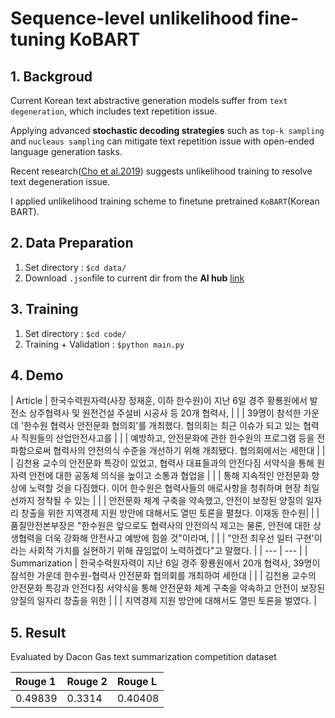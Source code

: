 # Sequence-level unlikelihood fine-tuning KoBART

## 1. Backgroud
Current Korean text abstractive generation models suffer from ```text degeneration```, which includes text repetition issue.

Applying advanced <b>stochastic decoding strategies</b> such as ```top-k sampling``` and ```nucleaus sampling``` can mitigate text repetition issue with open-ended language generation tasks. 

Recent research([Cho et al.2019](https://github.com/facebookresearch/unlikelihood_training)) suggests unlikelihood training to resolve text degeneration issue.

I applied unlikelihood training scheme to finetune pretrained ```KoBART```(Korean BART).

## 2. Data Preparation

1. Set directory : ```$cd data/```
2. Download ```.json```file to current dir from the <b>AI hub</b> [link](https://aihub.or.kr/aidata/8054)

## 3. Training

1. Set directory : ```$cd code/```
2. Training + Validation : ```$python main.py```

## 4. Demo

| Article |  한국수력원자력(사장 정재훈, 이하 한수원)이 지난 6일 경주 황룡원에서 발전소 상주협력사 및 원전건설 주설비 시공사 등 20개 협력사,    |
|         |  39명이 참석한 가운데 '한수원 협력사 안전문화 협의회'를 개최했다. 협의회는 최근 이슈가 되고 있는 협력사 직원들의 산업안전사고를     |
|         |  예방하고, 안전문화에 관한 한수원의 프로그램 등을 전파함으로써 협력사의 안전의식 수준을 개선하기 위해 개최됐다. 협의회에서는 세한대    |
|         |  김천용 교수의 안전문화 특강이 있었고, 협력사 대표들과의 안전다짐 서약식을 통해 원자력 안전에 대한 공동체 의식을 높이고 소통과 협업을  |
|         |  통해 지속적인 안전문화 향상에 노력할 것을 다짐했다. 이어 한수원은 협력사들의 애로사항을 청취하며 현장 최일선까지 정착될 수 있는     |
|         |  안전문화 체계 구축을 약속했고, 안전이 보장된 양질의 일자리 창출을 위한 지역경제 지원 방안에 대해서도 열띤 토론을 펼쳤다. 이재동 한수원|
|         |  품질안전본부장은 "한수원은 앞으로도 협력사의 안전의식 제고는 물론, 안전에 대한 상생협력을 더욱 강화해 안전사고 예방에 힘쓸 것"이라며, |
|         |  "안전 최우선 일터 구현'이라는 사회적 가치를 실현하기 위해 끊임없이 노력하겠다"고 말했다.                                  |
| ---     | ---                                                                                                   |
| Summarization | 한국수력원자력이 지난 6일 경주 황룡원에서 20개 협력사, 39명이 참석한 가운데 한수원-협력사 안전문화 협의회를 개최하여 세한대  |
|               | 김천용 교수의 안전문화 특강과 안전다짐 서약식을 통해 안전문화 체계 구축을 약속하고 안전이 보장된 양질의 일자리 창출을 위한    |
|               | 지역경제 지원 방안에 대해서도 열띤 토론을 벌였다.                                                           |

## 5. Result

Evaluated by Dacon Gas text summarization competition dataset

| Rouge 1 | Rouge 2 | Rouge L |
|:---|:---|:---|
| 0.49839 | 0.3314 | 0.40408 |
